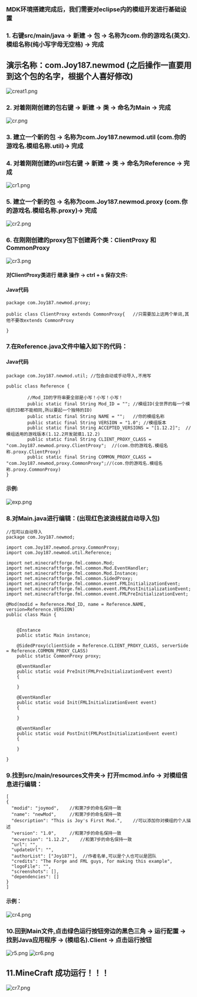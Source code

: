 ### MDK环境搭建完成后，我们需要对eclipse内的模组开发进行基础设置

### 1. 右键src/main/java -> 新建 -> 包 -> 名称为com.你的游戏名(英文).模组名称(纯小写字母无空格) -> 完成
## 演示名称：com.Joy187.newmod (之后操作一直要用到这个包的名字，根据个人喜好修改)
![creat1.png](https://cdn.acwing.com/media/article/image/2021/05/03/39383_4fa9e0d7ac-creat1.png) 
### 2. 对着刚刚创建的包右键 -> 新建 -> 类 -> 命名为Main -> 完成
![cr.png](https://cdn.acwing.com/media/article/image/2021/05/03/39383_ef889249ac-cr.png) 
### 3. 建立一个新的包 -> 名称为com.Joy187.newmod.util (com.你的游戏名.模组名称.util)-> 完成
### 4. 对着刚刚创建的util包右键 -> 新建 -> 类 -> 命名为Reference -> 完成
![cr1.png](https://cdn.acwing.com/media/article/image/2021/05/03/39383_cb740d36ac-cr1.png) 
### 5. 建立一个新的包 -> 名称为com.Joy187.newmod.proxy (com.你的游戏名.模组名称.proxy)-> 完成 
![cr2.png](https://cdn.acwing.com/media/article/image/2021/05/03/39383_37c9381fac-cr2.png) 
### 6. 在刚刚创建的proxy包下创建两个类：ClientProxy 和 CommonProxy
![cr3.png](https://cdn.acwing.com/media/article/image/2021/05/03/39383_c516e45dac-cr3.png) 
#### 对ClientProxy类进行 继承 操作 -> ctrl + s 保存文件:
#### Java代码
```
package com.Joy187.newmod.proxy;

public class ClientProxy extends CommonProxy{   //只需要加上这两个单词,其他不要改extends CommonProxy

}
```
### 7.在Reference.java文件中输入如下的代码：
#### Java代码
```
package com.Joy187.newmod.util; //包会自动或手动导入,不用写

public class Reference {

	    //Mod_ID的字符串要全部是小写！小写！小写！
		public static final String Mod_ID = ""; //模组ID(全世界的每一个模组的ID都不能相同,所以要起一个独特的ID)
		public static final String NAME = "";   //你的模组名称
		public static final String VERSION = "1.0"; //模组版本
		public static final String ACCEPTED_VERSIONS = "[1.12.2]";  //模组适用的游戏版本(1.12.2开发就填1.12.2)
		public static final String CLIENT_PROXY_CLASS = "com.Joy187.newmod.proxy.ClientProxy";  //(com.你的游戏名.模组名称.proxy.ClientProxy)
		public static final String COMMON_PROXY_CLASS = "com.Joy187.newmod,proxy.CommonProxy";//(com.你的游戏名.模组名称.proxy.CommonProxy)
}
```
#### 示例:
![exp.png](https://cdn.acwing.com/media/article/image/2021/05/03/39383_28fe23feac-exp.png)

### 8.对Main.java进行编辑：(出现红色波浪线就自动导入包)
```
//包可以自动导入
package com.Joy187.newmod;

import com.Joy187.newmod.proxy.CommonProxy;
import com.Joy187.newmod.util.Reference;

import net.minecraftforge.fml.common.Mod;
import net.minecraftforge.fml.common.Mod.EventHandler;
import net.minecraftforge.fml.common.Mod.Instance;
import net.minecraftforge.fml.common.SidedProxy;
import net.minecraftforge.fml.common.event.FMLInitializationEvent;
import net.minecraftforge.fml.common.event.FMLPostInitializationEvent;
import net.minecraftforge.fml.common.event.FMLPreInitializationEvent;

@Mod(modid = Reference.Mod_ID, name = Reference.NAME, version=Reference.VERSION)    
public class Main {
	
	
	@Instance
	public static Main instance;
	
	@SidedProxy(clientSide = Reference.CLIENT_PROXY_CLASS, serverSide = Reference.COMMON_PROXY_CLASS)
	public static CommonProxy proxy;
	
	@EventHandler
	public static void PreInit(FMLPreInitializationEvent event)
	{
		
	}
	
	@EventHandler
	public static void Init(FMLInitializationEvent event)
	{
		
	}
	
	@EventHandler
	public static void PostInit(FMLPostInitializationEvent event)
	{
		
	}
	
}
```
### 9.找到src/main/resources文件夹-> 打开mcmod.info -> 对模组信息进行编辑：
```
[
{
  "modid": "joymod",    //和第7步的命名保持一致
  "name": "newMod",     //和第7步的命名保持一致
  "description": "This is Joy's First Mod.",    //可以添加你对模组的个人描述
  "version": "1.0",     //和第7步的命名保持一致
  "mcversion": "1.12.2",    //和第7步的命名保持一致
  "url": "",
  "updateUrl": "",
  "authorList": ["Joy187"],  //作者名单,可以是个人也可以是团队
  "credits": "The Forge and FML guys, for making this example",
  "logoFile": "",
  "screenshots": [],
  "dependencies": []
}
]
```
#### 示例：
![cr4.png](https://cdn.acwing.com/media/article/image/2021/05/03/39383_1f0b7c95ac-cr4.png) 
### 10.回到Main文件,点击绿色运行按钮旁边的黑色三角 -> 运行配置 -> 找到Java应用程序 -> (模组名).Client -> 点击运行按钮
![r5.png](https://cdn.acwing.com/media/article/image/2021/05/03/39383_50f336beac-r5.png) 
![cr6.png](https://cdn.acwing.com/media/article/image/2021/05/03/39383_47e3d793ac-cr6.png) 

## 11.MineCraft 成功运行！！！
![cr7.png](https://cdn.acwing.com/media/article/image/2021/05/03/39383_9406a9c0ac-cr7.png) 
